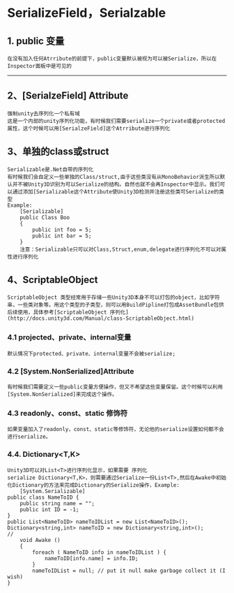 # SerializeField，Serialzable

## 1. public 变量
    在没有加入任何Atrribute的前提下，public变量默认被视为可以被Serialize，所以在Inspector面板中是可见的
---
##  2、[SerialzeField] Attribute
    强制unity去序列化一个私有域
    这是一个内部的unity序列化功能，有时候我们需要serialize一个private或者protected属性，这个时候可以用[SerialzeField]这个Atrribute进行序列化
## 3、单独的class或struct 
    Serializable是.Net自带的序列化
    有时候我们会自定义一些单独的Class/struct,由于这些类没有从MonoBehavior派生所以默认并不被Unity3D识别为可以Serialize的结构。自然也就不会再Inspector中显示。我们可以通过添加[Serializable这个Attribute使Unity3D检测并注册这些类可Serialize的类型
    Example:
        [Serializable]
        public Class Boo
        {
            public int foo = 5;
            public int bar = 5;
        }
        注意：Serializable只可以对Class,Struct,enum,delegate进行序列化不可以对属性进行序列化
## 4、ScriptableObject
    ScriptableObject 类型经常用于存储一些Unity3D本身不可以打包的object，比如字符串，一些类对象等。用这个类型的子类型，则可以用BuildPipline打包成AssetBundle包供后续使用，具体参考[ScriptableObject 序列化](http://docs.unity3d.com/Manual/class-ScriptableObject.html)
### 4.1 projected、private、internal变量
    默认情况下protected、private、internal变量不会被serialize;
### 4.2 [System.NonSerialized]Attribute
    有时候我们需要定义一些public变量方便操作，但又不希望这些变量保留。这个时候可以利用[System.NonSerialized]来完成这个操作。
### 4.3 readonly、const、static 修饰符
    如果变量加入了readonly，const、static等修饰符，无论他的serialize设置如何都不会进行serialize。
### 4.4. Dictionary<T,K>
    Unity3D可以对List<T>进行序列化显示，如果需要 序列化
    serialize Dictionary<T,K>，则需要通过Serialize一份List<T>,然后在Awake中初始化Dictionary的方法来完成Dictionary的Serialize操作，Example:
        [System.Serializable]
    public class NameToID {
        public string name = "";
        public int ID = -1;
    }
    public List<NameToID> nameToIDList = new List<NameToID>();  
    Dictionary<string,int> nameToID = new Dictionary<string,int>();  
    //
        void Awake () 
        {
            foreach ( NameToID info in nameToIDList ) {
                nameToID[info.name] = info.ID;
            }
            nameToIDList = null; // put it null make garbage collect it (I wish)
    }

    